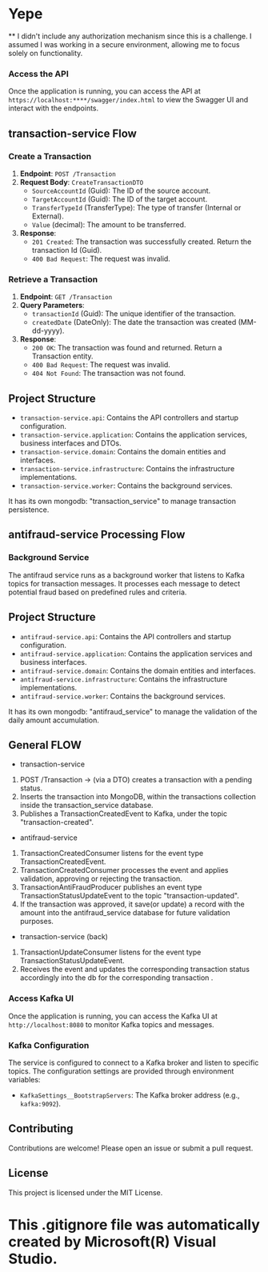 # Yepe
** I didn't include any authorization mechanism since this is a challenge. I assumed I was working in a secure environment, allowing me to focus solely on functionality.

### Access the API

Once the application is running, you can access the API at `https://localhost:****/swagger/index.html` to view the Swagger UI and interact with the endpoints.

## transaction-service Flow

### Create a Transaction

1. **Endpoint**: `POST /Transaction`
2. **Request Body**: `CreateTransactionDTO`
   - `SourceAccountId` (Guid): The ID of the source account.
   - `TargetAccountId` (Guid): The ID of the target account.
   - `TransferTypeId` (TransferType): The type of transfer (Internal or External).
   - `Value` (decimal): The amount to be transferred.
3. **Response**: 
   - `201 Created`: The transaction was successfully created. Return the transaction Id (Guid).
   - `400 Bad Request`: The request was invalid.

### Retrieve a Transaction

1. **Endpoint**: `GET /Transaction`
2. **Query Parameters**:
   - `transactionId` (Guid): The unique identifier of the transaction.
   - `createdDate` (DateOnly): The date the transaction was created (MM-dd-yyyy).
3. **Response**:
   - `200 OK`: The transaction was found and returned. Return a Transaction entity.
   - `400 Bad Request`: The request was invalid.
   - `404 Not Found`: The transaction was not found.

## Project Structure

- `transaction-service.api`: Contains the API controllers and startup configuration.
- `transaction-service.application`: Contains the application services, business interfaces and DTOs.
- `transaction-service.domain`: Contains the domain entities and interfaces.
- `transaction-service.infrastructure`: Contains the infrastructure implementations.
- `transaction-service.worker`: Contains the background services.

It has its own mongodb: "transaction_service" to manage transaction persistence.

## antifraud-service Processing Flow

### Background Service

The antifraud service runs as a background worker that listens to Kafka topics for transaction messages. It processes each message to detect potential fraud based on predefined rules and criteria.

## Project Structure

- `antifraud-service.api`: Contains the API controllers and startup configuration.
- `antifraud-service.application`: Contains the application services and business interfaces.
- `antifraud-service.domain`: Contains the domain entities and interfaces.
- `antifraud-service.infrastructure`: Contains the infrastructure implementations.
- `antifraud-service.worker`: Contains the background services.

It has its own mongodb: "antifraud_service" to manage the validation of the daily amount accumulation.

## General FLOW 

- transaction-service  
1) POST /Transaction -> (via a DTO) creates a transaction with a pending status.  
2) Inserts the transaction into MongoDB, within the transactions collection inside the transaction_service database.  
3) Publishes a TransactionCreatedEvent to Kafka, under the topic "transaction-created".  

- antifraud-service  
1) TransactionCreatedConsumer listens for the event type TransactionCreatedEvent.  
2) TransactionCreatedConsumer processes the event and applies validation, approving or rejecting the transaction.  
3) TransactionAntiFraudProducer publishes an event type TransactionStatusUpdateEvent to the topic "transaction-updated".  
4) If the transaction was approved, it save(or update)  a record with the amount into the antifraud_service database for future validation purposes.  

 - transaction-service (back)  
1) TransactionUpdateConsumer listens for the event type TransactionStatusUpdateEvent.  
2) Receives the event and updates the corresponding transaction status accordingly into the db for the corresponding  transaction .  

### Access Kafka UI

Once the application is running, you can access the Kafka UI at `http://localhost:8080` to monitor Kafka topics and messages.


### Kafka Configuration

The service is configured to connect to a Kafka broker and listen to specific topics. The configuration settings are provided through environment variables:

- `KafkaSettings__BootstrapServers`: The Kafka broker address (e.g., `kafka:9092`).


## Contributing

Contributions are welcome! Please open an issue or submit a pull request.

## License

This project is licensed under the MIT License.
# This .gitignore file was automatically created by Microsoft(R) Visual Studio.